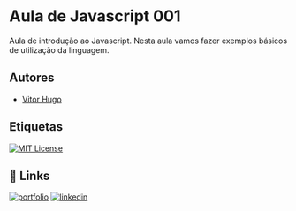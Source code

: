 
# Aula de Javascript 001

Aula de introdução ao Javascript. Nesta aula vamos fazer exemplos básicos de utilização da linguagem.
## Autores

- [Vitor Hugo](https://www.github.com/vitor521)



## Etiquetas

[![MIT License](https://img.shields.io/badge/License-MIT-green.svg)](https://choosealicense.com/licenses/mit/)



## 🔗 Links
[![portfolio](https://img.shields.io/badge/my_portfolio-000?style=for-the-badge&logo=ko-fi&logoColor=white)](https://katherineoelsner.com/)
[![linkedin](https://img.shields.io/badge/linkedin-0A66C2?style=for-the-badge&logo=linkedin&logoColor=white)](https://www.linkedin.com/in/vitor-hugo-1a0713217/)

